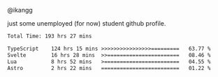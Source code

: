 @ikangg

just some unemployed (for now) student github profile.

<!--START_SECTION:waka-->

```txt
Total Time: 193 hrs 27 mins

TypeScript    124 hrs 15 mins >>>>>>>>>>>>>>>>=========   63.77 %
Svelte        16 hrs 28 mins  >>=======================   08.46 %
Lua           8 hrs 52 mins   >========================   04.55 %
Astro         2 hrs 22 mins   =========================   01.22 %
```

<!--END_SECTION:waka-->
